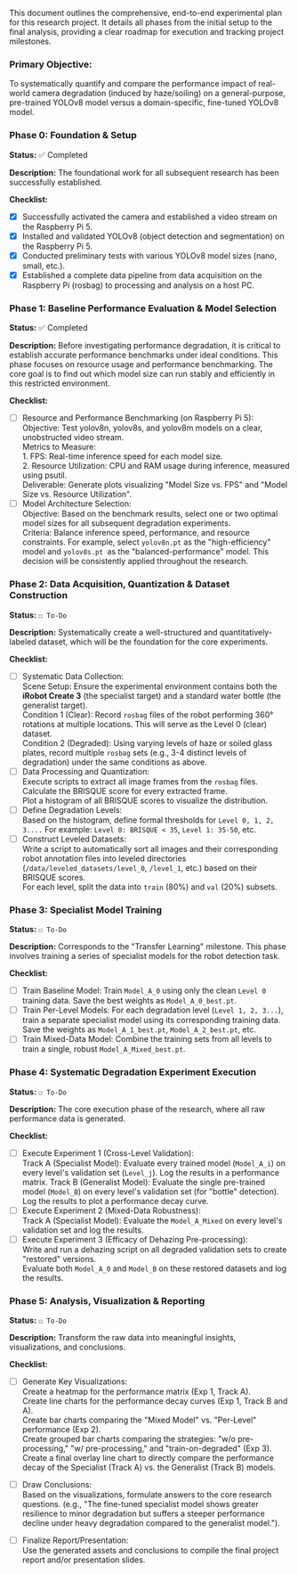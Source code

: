 This document outlines the comprehensive, end-to-end experimental plan for this research project. It details all phases from the initial setup to the final analysis, providing a clear roadmap for execution and tracking project milestones.

### Primary Objective: 
To systematically quantify and compare the performance impact of real-world camera degradation (induced by haze/soiling) on a general-purpose, pre-trained YOLOv8 model versus a domain-specific, fine-tuned YOLOv8 model.

### Phase 0: Foundation & Setup    
**Status:** ✅ Completed 

**Description:** The foundational work for all subsequent research has been successfully established.

**Checklist:**
  - [x] Successfully activated the camera and established a video stream on the Raspberry Pi 5.
  - [x] Installed and validated YOLOv8 (object detection and segmentation) on the Raspberry Pi 5.
  - [x] Conducted preliminary tests with various YOLOv8 model sizes (nano, small, etc.).
  - [x] Established a complete data pipeline from data acquisition on the Raspberry Pi (rosbag) to processing and analysis on a host PC.

### Phase 1: Baseline Performance Evaluation & Model Selection
**Status:** ✅ Completed

**Description:** Before investigating performance degradation, it is critical to establish accurate performance benchmarks under ideal conditions. This phase focuses on resource usage and performance benchmarking. The core goal is to find out which model size can run stably and efficiently in this restricted environment.

**Checklist:**
  - [ ] Resource and Performance Benchmarking (on Raspberry Pi 5):\
        Objective: Test yolov8n, yolov8s, and yolov8m models on a clear, unobstructed video stream.\
        Metrics to Measure:\
            1. FPS: Real-time inference speed for each model size.\
            2. Resource Utilization: CPU and RAM usage during inference, measured using psutil.\
        Deliverable: Generate plots visualizing "Model Size vs. FPS" and "Model Size vs. Resource Utilization".
  - [ ] Model Architecture Selection:\
        Objective: Based on the benchmark results, select one or two optimal model sizes for all subsequent degradation experiments.\
        Criteria: Balance inference speed, performance, and resource constraints. For example, select `yolov8n.pt` as the "high-efficiency" model and `yolov8s.pt `as the "balanced-performance" model. This decision will be consistently applied throughout the research.

### Phase 2: Data Acquisition, Quantization & Dataset Construction
**Status:** `☐ To-Do`

**Description:** Systematically create a well-structured and quantitatively-labeled dataset, which will be the foundation for the core experiments.

**Checklist:**
  - [ ] Systematic Data Collection:\
        Scene Setup: Ensure the experimental environment contains both the **iRobot Create 3** (the specialist target) and a standard water bottle (the generalist target).\
        Condition 1 (Clear): Record `rosbag` files of the robot performing 360° rotations at multiple locations. This will serve as the Level 0 (clear) dataset.\
        Condition 2 (Degraded): Using varying levels of haze or soiled glass plates, record multiple `rosbag` sets (e.g., 3-4 distinct levels of degradation) under the same conditions as above.
  - [ ] Data Processing and Quantization:\
        Execute scripts to extract all image frames from the `rosbag` files.\
        Calculate the BRISQUE score for every extracted frame.\
        Plot a histogram of all BRISQUE scores to visualize the distribution.
  - [ ] Define Degradation Levels:\
        Based on the histogram, define formal thresholds for `Level 0, 1, 2, 3....` For example: `Level 0: BRISQUE < 35`, `Level 1: 35-50`, etc.
  - [ ] Construct Leveled Datasets:\
        Write a script to automatically sort all images and their corresponding robot annotation files into leveled directories (`/data/leveled_datasets/level_0`, `/level_1`, etc.) based on their BRISQUE scores.\
        For each level, split the data into `train` (80%) and `val` (20%) subsets.

### Phase 3: Specialist Model Training
**Status:** `☐ To-Do`

**Description:** Corresponds to the "Transfer Learning" milestone. This phase involves training a series of specialist models for the robot detection task.

**Checklist:**
  - [ ] Train Baseline Model: Train `Model_A_0` using only the clean `Level 0 `training data. Save the best weights as `Model_A_0_best.pt`.
  - [ ] Train Per-Level Models: For each degradation level (`Level 1, 2, 3...`), train a separate specialist model using its corresponding training data. Save the weights as `Model_A_1_best.pt`, `Model_A_2_best.pt`, etc.
  - [ ] Train Mixed-Data Model: Combine the training sets from all levels to train a single, robust `Model_A_Mixed_best.pt`.
        
### Phase 4: Systematic Degradation Experiment Execution
**Status:** `☐ To-Do`

**Description:** The core execution phase of the research, where all raw performance data is generated.

**Checklist:**
  - [ ] Execute Experiment 1 (Cross-Level Validation):\
        Track A (Specialist Model): Evaluate every trained model (`Model_A_i`) on every level's validation set (`Level_j`). Log the results in a performance matrix.
        Track B (Generalist Model): Evaluate the single pre-trained model (`Model_B`) on every level's validation set (for "bottle" detection). Log the results to plot a performance decay curve.
  - [ ] Execute Experiment 2 (Mixed-Data Robustness):\
        Track A (Specialist Model): Evaluate the `Model_A_Mixed` on every level's validation set and log the results.
  - [ ] Execute Experiment 3 (Efficacy of Dehazing Pre-processing):\
        Write and run a dehazing script on all degraded validation sets to create "restored" versions.\
        Evaluate both `Model_A_0` and `Model_B` on these restored datasets and log the results.
### Phase 5: Analysis, Visualization & Reporting
**Status:** `☐ To-Do`

**Description:** Transform the raw data into meaningful insights, visualizations, and conclusions.

**Checklist:**
  - [ ] Generate Key Visualizations:\
        Create a heatmap for the performance matrix (Exp 1, Track A).\
        Create line charts for the performance decay curves (Exp 1, Track B and A).\
        Create bar charts comparing the "Mixed Model" vs. "Per-Level" performance (Exp 2).\
        Create grouped bar charts comparing the strategies: "w/o pre-processing," "w/ pre-processing," and "train-on-degraded" (Exp 3).\
        Create a final overlay line chart to directly compare the performance decay of the Specialist (Track A) vs. the Generalist (Track B) models.
  - [ ] Draw Conclusions:\
        Based on the visualizations, formulate answers to the core research questions. (e.g., "The fine-tuned specialist model shows greater resilience to minor degradation but suffers a steeper performance decline under heavy degradation compared to the generalist model.").
  - [ ] Finalize Report/Presentation:\
        Use the generated assets and conclusions to compile the final project report and/or presentation slides.


        

